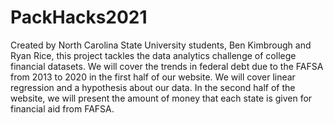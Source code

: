 # PackHacks2021

Created by North Carolina State University students, Ben Kimbrough and Ryan Rice, this project tackles the data analytics challenge of college financial datasets. We will cover the trends in federal debt due to the FAFSA from 2013 to 2020 in the first half of our website. We will cover linear regression and a hypothesis about our data. In the second half of the website, we will present the amount of money that each state is given for financial aid from FAFSA.    
